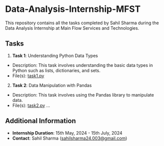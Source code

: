 # Data-Analysis-Internship-MFST
This repository contains all the tasks completed by Sahil Sharma during the Data Analysis Internship at Main Flow Services and Technologies.

## Tasks
1. **Task 1**: Understanding Python Data Types
- Description: This task involves understanding the basic data types in Python such as lists, dictionaries, and sets.
- File(s): [task1.py](task1.py)
2. **Task 2**: Data Manipulation with Pandas
- Description: This task involves using the Pandas library to manipulate data.
- File(s): [task2.py](task2.py)
...

## Additional Information

- **Internship Duration**: 15th May, 2024 - 15th July, 2024
- **Contact**: Sahil Sharma (sahilsharma24.003@gmail.com)
